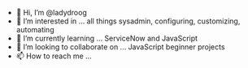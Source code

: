 - 👋 Hi, I’m @ladydroog
- 👀 I’m interested in ... all things sysadmin, configuring, customizing, automating
- 🌱 I’m currently learning ... ServiceNow and JavaScript
- 💞️ I’m looking to collaborate on ... JavaScript beginner projects
- 📫 How to reach me ... 

<!---
ladydroog/ladydroog is a ✨ special ✨ repository because its `README.md` (this file) appears on your GitHub profile.
You can click the Preview link to take a look at your changes.
--->
